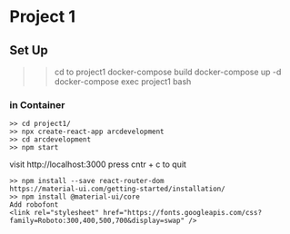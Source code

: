 # Project 1

## Set Up
>> cd to project1
>> docker-compose build
>> docker-compose up -d 
>> docker-compose exec project1 bash

### in Container
    >> cd project1/
    >> npx create-react-app arcdevelopment
    >> cd arcdevelopment
    >> npm start

visit http://localhost:3000 
press cntr + c to quit 

    >> npm install --save react-router-dom
    https://material-ui.com/getting-started/installation/   
    >> npm install @material-ui/core
    Add robofont
    <link rel="stylesheet" href="https://fonts.googleapis.com/css?family=Roboto:300,400,500,700&display=swap" />

